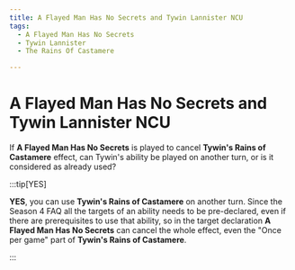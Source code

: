 ```yaml
---
title: A Flayed Man Has No Secrets and Tywin Lannister NCU
tags:
  - A Flayed Man Has No Secrets
  - Tywin Lannister
  - The Rains Of Castamere

---
```


# A Flayed Man Has No Secrets and Tywin Lannister NCU

If **A Flayed Man Has No Secrets** is played to cancel **Tywin's Rains of Castamere** effect, can Tywin's ability be played on another turn, or is it considered as already used?


:::tip[YES]

**YES**, you can use **Tywin's Rains of Castamere** on another turn.
Since the Season 4 FAQ all the targets of an ability needs to be pre-declared, even if there are prerequisites to use that ability, so in the target declaration **A Flayed Man Has No Secrets** can cancel the whole effect, even the "Once per game" part of **Tywin's Rains of Castamere**.

:::

